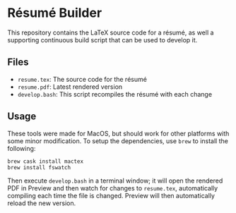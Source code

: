 # Résumé Builder

This repository contains the LaTeX source code for a résumé, as well
a supporting continuous build script that can be used to develop it.


## Files

*   `resume.tex`: The source code for the résumé
*   `resume.pdf`: Latest rendered version
*   `develop.bash`: This script recompiles the résumé with each change


## Usage

These tools were made for MacOS, but should work for other platforms with some minor
modification. To setup the dependencies, use `brew` to install the following:

```
brew cask install mactex
brew install fswatch
```

Then execute `develop.bash` in a terminal window; it will open the rendered PDF in
Preview and then watch for changes to `resume.tex`, automatically compiling each
time the file is changed. Preview will then automatically reload the new version.
